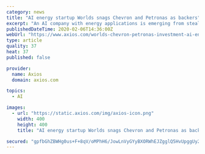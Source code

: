 ```yaml
---
category: news
title: "AI energy startup Worlds snags Chevron and Petronas as backers"
excerpt: "An AI company with energy applications is emerging from stealth mode with $10 million from backers including VC arms of Chevron and the Malaysian oil giant Petronas. Driving the news: Worlds, a spatial AI company being spun out of the firm Hypergiant Sensory Sciences, announced the Series A funding led by Align Capital. The company's technology ..."
publishedDateTime: 2020-02-06T14:36:00Z
webUrl: "https://www.axios.com/worlds-chevron-petronas-investment-ai-energy-89238171-2e77-4120-b764-d37b8ba5cf27.html"
type: article
quality: 37
heat: 37
published: false

provider:
  name: Axios
  domain: axios.com

topics:
  - AI

images:
  - url: "https://static.axios.com/img/axios-icon.png"
    width: 400
    height: 400
    title: "AI energy startup Worlds snags Chevron and Petronas as backers"

secured: "gpfbGhZBWHg0us+F+8qV/oMPhH6/JowLnVyGYyBXORWhEJZgglQ5HvUpggUy29iIXNRriXql5ztbKcN36pIoDQ9sMOtOAK0xvDc53TXPAeGLhXBJKvZPGyDVCUOE1WdIrzuBs03y/A6XSxhrrcktuaic/FfHKsVE1LHqAJnDjM7cZgdptay2vp4UVqSpn2wOhPnva5sYDe8FrNHx0596frVuj3u7DabJ2fKxE6+UiPPBvBCy8i9WcgHgFtwZwUlUBsAx2T/JIepEtoeRW+li2G7LEuuCFIMxGCuW/Sf/ltNnGdRs8OJb/iy7rvHMdE2/ftBmdj0FvZ1yuR8cWcQKY6tLBLOk5plZtkJobYxt9veL3WBfn9ly6J+WcGqwCOf4S9m2xIS9MNiUfS6NUTsnDC+220efKll9MwjtPm6xSt63MsIrPtPkLHOKv4zQsR8N26mYFsk2E3kfUIi/xly4OuMJFkJHycNiZhtGFZeAK3k=;G4Es0i+PJAkM1hJoTb3XSA=="
---
```


